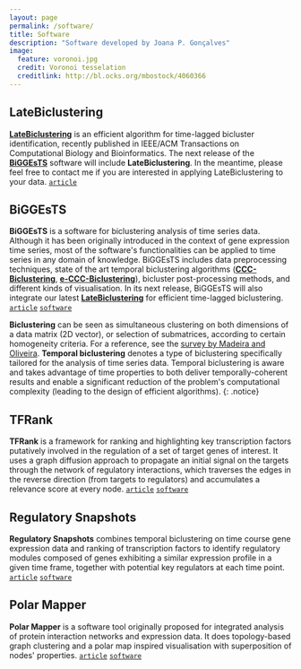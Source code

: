 ```yaml
---
layout: page
permalink: /software/
title: Software
description: "Software developed by Joana P. Gonçalves"
image:
  feature: voronoi.jpg
  credit: Voronoi tesselation
  creditlink: http://bl.ocks.org/mbostock/4060366
---
```


## LateBiclustering

[**LateBiclustering**](https://dx.doi.org/doi:10.1109/TCBB.2014.2312007) is an efficient algorithm for time-lagged bicluster identification, recently published in IEEE/ACM Transactions on Computational Biology and Bioinformatics. The next release of the [**BiGGEsTS**](http://dx.doi.org/doi:10.1186/1756-0500-2-124) software will include **LateBiclustering**. In the meantime, please feel free to contact me if you are interested in applying LateBiclustering to your data. [`article`](https://dx.doi.org/doi:10.1109/TCBB.2014.2312007)

## BiGGEsTS

**BiGGEsTS** is a software for biclustering analysis of time series data. Although it has been originally introduced in the context of gene expression time series, most of the software's functionalities can be applied to time series in any domain of knowledge. BiGGEsTS includes data preprocessing techniques, state of the art temporal biclustering algorithms ([**CCC-Biclustering**](http://dx.doi.org/10.1109/TCBB.2008.34), [**e-CCC-Biclustering**](http://dx.doi.org/10.1186/1748-7188-4-8)), bicluster post-processing methods, and different kinds of visualisation. In its next release, BiGGEsTS will also integrate our latest [**LateBiclustering**](https://dx.doi.org/doi:10.1109/TCBB.2014.2312007) for efficient time-lagged biclustering. [`article`](http://dx.doi.org/doi:10.1186/1756-0500-2-124) [`software`](http://kdbio.inesc-id.pt/software/biggests)

**Biclustering** can be seen as simultaneous clustering on both dimensions of a data matrix (2D vector), or selection of submatrices, according to certain homogeneity criteria. For a reference, see the [survey by Madeira and Oliveira](http://dx.doi.org/10.1109/TCBB.2004.2). **Temporal biclustering** denotes a type of biclustering specifically tailored for the analysis of time series data. Temporal biclustering is aware and takes advantage of time properties to both deliver temporally-coherent results and enable a significant reduction of the problem's computational complexity (leading to the design of efficient algorithms).
{: .notice}

## TFRank

**TFRank** is a framework for ranking and highlighting key transcription factors putatively involved in the regulation of a set of target genes of interest. It uses a graph diffusion approach to propagate an initial signal on the targets through the network of regulatory interactions, which traverses the edges in the reverse direction (from targets to regulators) and accumulates a relevance score at every node. [`article`](http://dx.doi.org/doi:10.1093/bioinformatics/BTR546) [`software`](http://kdbio.inesc-id.pt/software/tfrank)

## Regulatory Snapshots

**Regulatory Snapshots** combines temporal biclustering on time course gene expression data and ranking of transcription factors to identify regulatory modules composed of genes exhibiting a similar expression profile in a given time frame, together with potential key regulators at each time point. [`article`](http://dx.doi.org/doi:10.1371/journal.pone.0035977) [`software`](http://kdbio.inesc-id.pt/software/regulatorysnapshots)

## Polar Mapper

**Polar Mapper** is a software tool originally proposed for integrated analysis of protein interaction networks and expression data. It does topology-based graph clustering and a polar map inspired visualisation with superposition of nodes' properties. [`article`](http://dx.doi.org/doi:10.1098/rsif.2008.0407) [`software`](http://kdbio.inesc-id.pt/software/polarmapper)